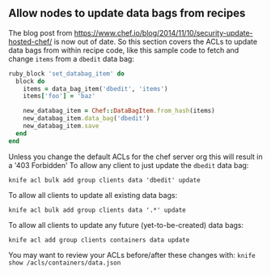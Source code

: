 ## Allow nodes to update data bags from recipes

The blog post from https://www.chef.io/blog/2014/11/10/security-update-hosted-chef/ is now out of date. So this section covers the ACLs to update data bags from within recipe code, like this sample code to fetch and change `items` from a `dbedit` data bag:

```ruby
ruby_block 'set_databag_item' do
  block do
    items = data_bag_item('dbedit', 'items')
    items['foo'] = 'baz'

    new_databag_item = Chef::DataBagItem.from_hash(items)
    new_databag_item.data_bag('dbedit')
    new_databag_item.save
  end
end
```

Unless you change the default ACLs for the chef server org this will result in a '403 Forbidden'  To allow any client to just update the `dbedit` data bag:

```
knife acl bulk add group clients data 'dbedit' update
```

To allow all clients to update all existing data bags:

```
knife acl bulk add group clients data '.*' update
```

To allow all clients to update any future (yet-to-be-created) data bags:

```
knife acl add group clients containers data update
```

You may want to review your ACLs before/after these changes with: `knife show /acls/containers/data.json`
